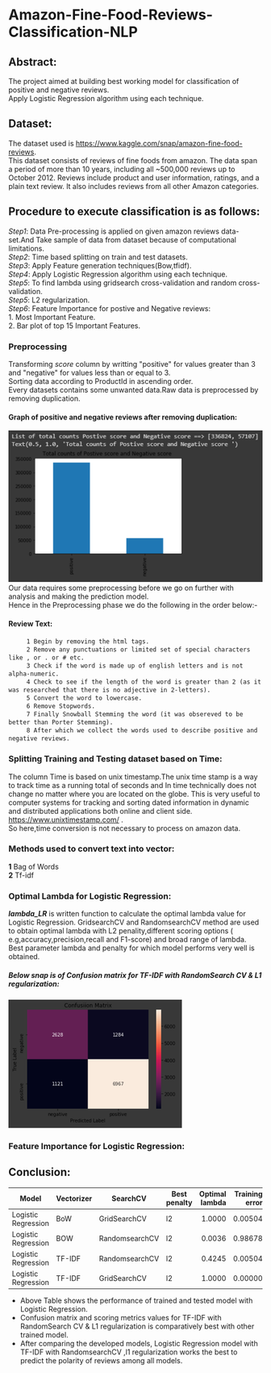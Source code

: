 # Amazon-Fine-Food-Reviews-Classification-NLP
## Abstract:  
The project aimed at building best working model for classification of positive and negative reviews.  
Apply Logistic Regression algorithm using each technique.

## Dataset:   
The dataset used is https://www.kaggle.com/snap/amazon-fine-food-reviews.  
This dataset consists of reviews of fine foods from amazon. The data span a period of more than 10 years, including all ~500,000                reviews up to October 2012. Reviews include product and user information, ratings, and a plain text review.  It also includes reviews            from all other Amazon categories.

## Procedure to execute classification is as follows:
_Step1_: Data Pre-processing is applied on given amazon reviews data-set.And Take sample of data from dataset because of computational limitations.  
_Step2_: Time based splitting on train and test datasets.  
_Step3_: Apply Feature generation techniques(Bow,tfidf).  
_Step4_: Apply Logistic Regression algorithm using each technique.  
_Step5_: To find lambda using gridsearch cross-validation and random cross-validation.  
_Step5_: L2 regularization.  
_Step6_: Feature Importance for postive and Negative reviews:    
         1. Most Important Feature.  
         2. Bar plot of top 15 Important Features.  
         
### Preprocessing 
Transforming _score_ column by writting "positive" for values greater than 3 and "negative" for values less than or equal to 3.  
Sorting data according to ProductId in ascending order.  
Every datasets contains some unwanted data.Raw data is preprocessed by removing duplication.  
#### Graph of positive and negative reviews after removing duplication:    
![alt text](/Images/Graph.png)  
Our data requires some preprocessing before we go on further with analysis and making the prediction model.  
Hence in the Preprocessing phase we do the following in the order below:-  
#### Review Text:
         1 Begin by removing the html tags.  
         2 Remove any punctuations or limited set of special characters like , or . or # etc.  
         3 Check if the word is made up of english letters and is not alpha-numeric.  
         4 Check to see if the length of the word is greater than 2 (as it was researched that there is no adjective in 2-letters).  
         5 Convert the word to lowercase.  
         6 Remove Stopwords.  
         7 Finally Snowball Stemming the word (it was obsereved to be better than Porter Stemming).  
         8 After which we collect the words used to describe positive and negative reviews. 
### Splitting Training and Testing dataset based on Time:
The column Time is based on unix timestamp.The unix time stamp is a way to track time as a running total of seconds and In time technically does not change no matter where you are located on the globe. This is very useful to computer systems for tracking and sorting dated information in dynamic and distributed applications both online and client side. https://www.unixtimestamp.com/ .  
So here,time conversion is not necessary to process on amazon data.
### Methods used to convert text into vector:  
   **1** Bag of Words      
   **2** Tf-idf      
### Optimal Lambda for Logistic Regression:
**_lambda_LR_** is written function to calculate the optimal lambda value for Logistic Regression.
GridsearchCV and RandomsearchCV method are used to obtain optimal lambda with L2 penality,different scoring options ( e.g,accuracy,precision,recall and F1-score) and broad range of lambda.  
Best parameter lambda and penalty for which model performs very well is obtained. 
#####         Below snap is of Confusion matrix for TF-IDF with RandomSearch CV & L1 regularization:
  ![alt text](/Images/Confusion.png)
### Feature Importance for Logistic Regression:

## Conclusion:
|       Model       |Vectorizer|   SearchCV   |Best penalty|Optimal lambda|Training error|Test error|Accuracy| F1  |recall|precision|
|-------------------|----------|--------------|------------|-------------:|-------------:|---------:|-------:|----:|-----:|--------:|
|Logistic Regression|BoW       |GridSearchCV  |l2          |        1.0000|       0.00504|     20.46|  0.7954|76.53| 76.32|    76.76|
|Logistic Regression|BOW       |RandomsearchCV|l2          |        0.0036|       0.98678|     16.38|  0.8362|80.59| 79.51|    82.21|
|Logistic Regression|TF-IDF    |RandomsearchCV|l2          |        0.4245|       0.00504|     20.04|  0.7996|76.94| 76.66|    77.27|
|Logistic Regression|TF-IDF    |GridSearchCV  |l2          |        1.0000|       0.00000|     21.90|  0.7810|68.75| 67.20|    84.09|

* Above Table shows the performance of trained and tested model with Logistic Regression.  
* Confusion matrix and scoring metrics values for TF-IDF with RandomSearch CV & L1 regularization is comparatively best with other trained model.  
* After comparing the developed models, Logistic Regression model with TF-IDF with RandomsearchCV ,l1 regularization works the best to predict the polarity of reviews among all models.  
